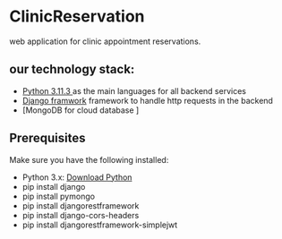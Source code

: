 # ClinicReservation
web application for clinic appointment reservations.

## our technology stack:
- [Python  3.11.3 ](https://www.python.org/downloads) as the main languages for all backend services
- [Django framwork](https://www.djangoproject.com/start/) framework to handle http requests in the backend
- [MongoDB for cloud database ]

 ## Prerequisites

Make sure you have the following installed:
- Python 3.x: [Download Python](https://www.python.org/downloads/)
- pip install django
- pip install pymongo
- pip install djangorestframework
- pip install django-cors-headers
- pip install djangorestframework-simplejwt
